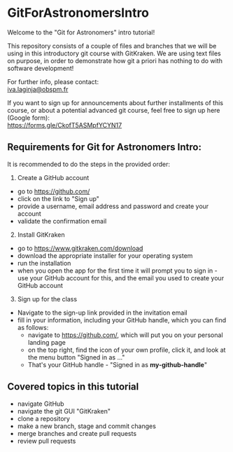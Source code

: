# GitForAstronomersIntro
Welcome to the "Git for Astronomers" intro tutorial!

This repository consists of a couple of files and branches that we will be using in this introductory git course with
GitKraken. We are using text files on purpose, in order to demonstrate how git a priori has nothing to do with
software development!

For further info, please contact:  
iva.laginja@obspm.fr

If you want to sign up for announcements about further installments of this course, or about a potential advanced git
course, feel free to sign up here (Google form):  
https://forms.gle/CkofT5ASMpfYCYN17


## Requirements for Git for Astronomers Intro:

It is recommended to do the steps in the provided order:

1. Create a GitHub account
  - go to https://github.com/
  - click on the link to "Sign up"
  - provide a username, email address and password and create your account
  - validate the confirmation email
  
2. Install GitKraken
  - go to https://www.gitkraken.com/download
  - download the appropriate installer for your operating system
  - run the installation
  - when you open the app for the first time it will prompt you to sign in - use your GitHub account for this, and 
  the email you used to create your GitHub account
  
3. Sign up for the class
  - Navigate to the sign-up link provided in the invitation email
  - fill in your information, including your GitHub handle, which you can find as follows:
      - navigate to https://github.com/, which will put you on your personal landing page
      - on the top right, find the icon of your own profile, click it, and look at the menu button "Signed in as ..."
      - That's your GitHub handle - "Signed in as **my-github-handle**"


## Covered topics in this tutorial

- navigate GitHub
- navigate the git GUI "GitKraken"
- clone a repository
- make a new branch, stage and commit changes
- merge branches and create pull requests
- review pull requests